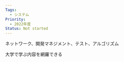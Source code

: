 ```yaml
---
Tags:
  - システム
Priority:
  - 2022年度
Status: Not started
---
```

ネットワーク、開発マネジメント、テスト、アルゴリズム

大学で学ぶ内容を網羅できる